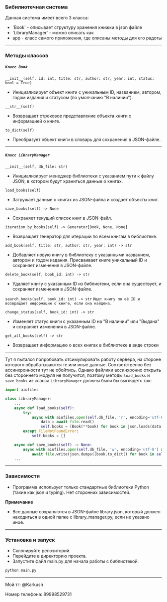 ### Бибилиотечная система
Данная система имеет всего 3 класса:
- 'Book' - описывает структуру хранения книжки в json файле
- 'LibraryManager' - можно описать как 
- app - класс самого приложения, где описаны методы для его радоты

---

### Методы классов

##### `Класс Book`

`__init__(self, id: int, title: str, author: str, year: int, status: bool = True)`
- Инициализирует объект книги с уникальным ID, названием, автором, годом издания и статусом (по умолчанию "В наличии").

`__str__(self)`
- Возвращает строковое представление объекта книги с информацией о книге.

`to_dict(self)`
- Преобразует объект книги в словарь для сохранения в JSON-файле.

---

##### `Класс LibraryManager`

`__init__(self, db_file: str)`
- Инициализирует менеджер библиотеки с указанием пути к файлу JSON, в котором будут храниться данные о книгах.

`load_books(self)`
- Загружает данные о книгах из JSON-файла и создает объекты книг.

`save_books(self) -> None`
- Сохраняет текущий список книг в JSON-файл.

`iteration_by_books(self) -> Generator[Book, None, None]`
- Возвращает генератор для итерации по всем книгам в библиотеке.

`add_book(self, title: str, author: str, year: int) -> str`
- Добавляет новую книгу в библиотеку с указанными названием, автором и годом издания. Присваивает книге уникальный ID и сохраняет изменения в JSON-файле.

`delete_book(self, book_id: int) -> str`
- Удаляет книгу с указанным ID из библиотеки, если она существует, и сохраняет изменения в JSON-файле.

`search_books(self, book_id: int) -> str`
`Ищет книгу по её ID и возвращает информацию о книге, если она найдена.`

`change_status(self, book_id: int) -> str`
- Изменяет статус книги с указанным ID на "В наличии" или "Выдана" и сохраняет изменения в JSON-файле.

`get_all_books(self) -> str`
- Возвращает информацию о всех книгах в библиотеке в виде строки

---
Тут я пытался попробовать отсимулировать работу сервера, на стороне которого обрабатываются те или иные данные.
Соответственно без ассинхронности тут не обойтись. Однако файлики ассинхронно открыть без стороннего модуля не получится, поэтому методы `load_books` и `save_books` из класса `LibraryManager` должны были бы выглядеть так:

```python
import aiofiles

class LibraryManager:
    ...
    async def load_books(self):
        try:
            async with aiofiles.open(self.db_file, 'r', encoding='utf-8') as file:
                data = await file.read()
                self.books = [Book(**book) for book in json.loads(data)]
        except FileNotFoundError:
            self.books = []

    async def save_books(self) -> None:
        async with aiofiles.open(self.db_file, 'w', encoding='utf-8') as file:
            await file.write(json.dumps([book.to_dict() for book in self.books], ensure_ascii=False, indent=4))
    ...
```

---

### Зависимости
- Программа использует только стандартные библиотеки Python (такие как json и typing). Нет сторонних зависимостей.

**Примечание**
- Все данные сохраняются в JSON-файле library.json, который должен находиться в одной папке с library_manager.py, если не указано иное.

---

### Установка и запуск
- Склонируйте репозиторий.
- Перейдите в директорию проекта.
- Запустите файл main.py для начала работы с библиотекой.

```bash
python main.py
```

---

Мой тг: @Karkush

Номер телефона: 89998529731
